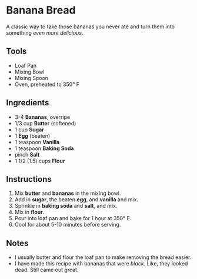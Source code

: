 # Banana Bread

A classic way to take those bananas you never ate and turn them into something *even more delicious*.

## Tools

* Loaf Pan
* Mixing Bowl
* Mixing Spoon
* Oven, preheated to 350° F

## Ingredients

* 3-4 **Bananas**, overripe
* 1/3 cup **Butter** (softened)
* 1 cup **Sugar**
* 1 **Egg** (beaten)
* 1 teaspoon **Vanilla**
* 1 teaspoon **Baking Soda**
* pinch **Salt**
* 1 1/2 (1.5) cups **Flour**

## Instructions

1. Mix **butter** and **bananas** in the mixing bowl.
2. Add in **sugar**, the beaten **egg**, and **vanilla** and mix.
3. Sprinkle in **baking soda** and **salt**, and mix.
4. Mix in **flour**.
5. Pour into loaf pan and bake for 1 hour at 350° F.
6. Cool for about 5-10 minutes before serving.

## Notes

* I usually butter and flour the loaf pan to make removing the bread easier.
* I have made this recipe with bananas that were _black_. Like, they looked dead. Still came out great.
